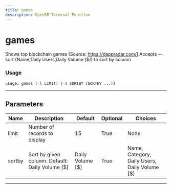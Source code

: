 ```yaml
---
title: games
description: OpenBB Terminal Function
---
```


# games

Shows top blockchain games [Source: https://dappradar.com/] Accepts --sort {Name,Daily Users,Daily Volume [$]} to sort by column

### Usage

```python
usage: games [-l LIMIT] [-s SORTBY [SORTBY ...]]
```

---

## Parameters

| Name | Description | Default | Optional | Choices |
| ---- | ----------- | ------- | -------- | ------- |
| limit | Number of records to display | 15 | True | None |
| sortby | Sort by given column. Default: Daily Volume [$] | Daily Volume [$] | True | Name, Category, Daily Users, Daily Volume [$] |
---

